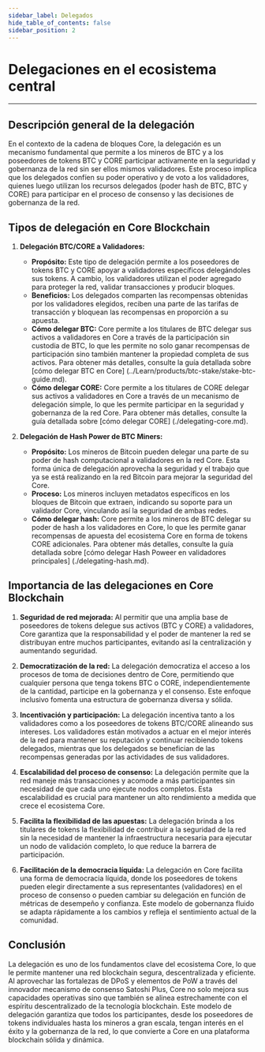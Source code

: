 ```yaml
---
sidebar_label: Delegados
hide_table_of_contents: false
sidebar_position: 2
---
```


# Delegaciones en el ecosistema central

---

## Descripción general de la delegación

En el contexto de la cadena de bloques Core, la delegación es un mecanismo fundamental que permite a los mineros de BTC y a los poseedores de tokens BTC y CORE participar activamente en la seguridad y gobernanza de la red sin ser ellos mismos validadores. Este proceso implica que los delegados confíen su poder operativo y de voto a los validadores, quienes luego utilizan los recursos delegados (poder hash de BTC, BTC y CORE) para participar en el proceso de consenso y las decisiones de gobernanza de la red.

## Tipos de delegación en Core Blockchain

1. **Delegación BTC/CORE a Validadores:**

    - **Propósito:** Este tipo de delegación permite a los poseedores de tokens BTC y CORE apoyar a validadores específicos delegándoles sus tokens. A cambio, los validadores utilizan el poder agregado para proteger la red, validar transacciones y producir bloques.
    - **Beneficios:** Los delegados comparten las recompensas obtenidas por los validadores elegidos, reciben una parte de las tarifas de transacción y bloquean las recompensas en proporción a su apuesta.
    - **Cómo delegar BTC:** Core permite a los titulares de BTC delegar sus activos a validadores en Core a través de la participación sin custodia de BTC, lo que les permite no solo ganar recompensas de participación sino también mantener la propiedad completa de sus activos. Para obtener más detalles, consulte la guía detallada sobre [cómo delegar BTC en Core] (../Learn/products/btc-stake/stake-btc-guide.md).
    - **Cómo delegar CORE:** Core permite a los titulares de CORE delegar sus activos a validadores en Core a través de un mecanismo de delegación simple, lo que les permite participar en la seguridad y gobernanza de la red Core. Para obtener más detalles, consulte la guía detallada sobre [cómo delegar CORE] (./delegating-core.md).

2. **Delegación de Hash Power de BTC Miners:**

    - **Propósito:** Los mineros de Bitcoin pueden delegar una parte de su poder de hash computacional a validadores en la red Core. Esta forma única de delegación aprovecha la seguridad y el trabajo que ya se está realizando en la red Bitcoin para mejorar la seguridad del Core.
    - **Proceso:** Los mineros incluyen metadatos específicos en los bloques de Bitcoin que extraen, indicando su soporte para un validador Core, vinculando así la seguridad de ambas redes.
    - **Cómo delegar hash:** Core permite a los mineros de BTC delegar su poder de hash a los validadores en Core, lo que les permite ganar recompensas de apuesta del ecosistema Core en forma de tokens CORE adicionales. Para obtener más detalles, consulte la guía detallada sobre [cómo delegar Hash Poweer en validadores principales] (./delegating-hash.md).

## Importancia de las delegaciones en Core Blockchain

1. **Seguridad de red mejorada:** Al permitir que una amplia base de poseedores de tokens delegue sus activos (BTC y CORE) a validadores, Core garantiza que la responsabilidad y el poder de mantener la red se distribuyan entre muchos participantes, evitando así la centralización y aumentando seguridad.

2. **Democratización de la red:** La delegación democratiza el acceso a los procesos de toma de decisiones dentro de Core, permitiendo que cualquier persona que tenga tokens BTC o CORE, independientemente de la cantidad, participe en la gobernanza y el consenso. Este enfoque inclusivo fomenta una estructura de gobernanza diversa y sólida.

3. **Incentivación y participación:** La delegación incentiva tanto a los validadores como a los poseedores de tokens BTC/CORE alineando sus intereses. Los validadores están motivados a actuar en el mejor interés de la red para mantener su reputación y continuar recibiendo tokens delegados, mientras que los delegados se benefician de las recompensas generadas por las actividades de sus validadores.

4. **Escalabilidad del proceso de consenso:** La delegación permite que la red maneje más transacciones y acomode a más participantes sin necesidad de que cada uno ejecute nodos completos. Esta escalabilidad es crucial para mantener un alto rendimiento a medida que crece el ecosistema Core.

5. **Facilita la flexibilidad de las apuestas:** La delegación brinda a los titulares de tokens la flexibilidad de contribuir a la seguridad de la red sin la necesidad de mantener la infraestructura necesaria para ejecutar un nodo de validación completo, lo que reduce la barrera de participación.

6. **Facilitación de la democracia líquida:** La delegación en Core facilita una forma de democracia líquida, donde los poseedores de tokens pueden elegir directamente a sus representantes (validadores) en el proceso de consenso o pueden cambiar su delegación en función de métricas de desempeño y confianza. Este modelo de gobernanza fluido se adapta rápidamente a los cambios y refleja el sentimiento actual de la comunidad.

## Conclusión

La delegación es uno de los fundamentos clave del ecosistema Core, lo que le permite mantener una red blockchain segura, descentralizada y eficiente. Al aprovechar las fortalezas de DPoS y elementos de PoW a través del innovador mecanismo de consenso Satoshi Plus, Core no solo mejora sus capacidades operativas sino que también se alinea estrechamente con el espíritu descentralizado de la tecnología blockchain. Este modelo de delegación garantiza que todos los participantes, desde los poseedores de tokens individuales hasta los mineros a gran escala, tengan interés en el éxito y la gobernanza de la red, lo que convierte a Core en una plataforma blockchain sólida y dinámica.